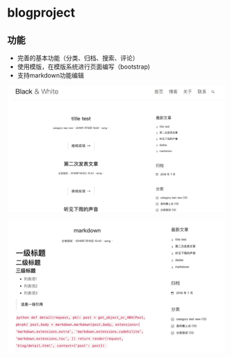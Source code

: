 # blogproject

## 功能
+ 完善的基本功能（分类、归档、搜索、评论）
+ 使用模版，在模版系统进行页面编写（bootstrap)
+ 支持markdown功能编辑

![](blog_1.png)

![](blog_2.png)
